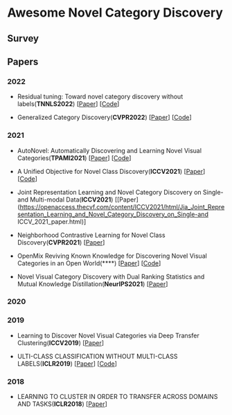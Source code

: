# Awesome Novel Category Discovery

## Survey

## Papers

### 2022

- <a name="todo"></a> Residual tuning: Toward novel category discovery without labels(**TNNLS2022**) [[Paper](https://ieeexplore.ieee.org/document/9690577)] [[Code](https://github.com/liuyudut/ResTune)]

- <a name="todo"></a> Generalized Category Discovery(**CVPR2022**) [[Paper](https://arxiv.org/abs/2201.02609)] [[Code](https://github.com/sgvaze/generalized-category-discovery)]

### 2021

- <a name="todo"></a> AutoNovel: Automatically Discovering and Learning Novel Visual Categories(**TPAMI2021**) [[Paper](https://ieeexplore.ieee.org/abstract/document/9464163)] [[Code](https://github.com/k-han/AutoNovel)]

- <a name="todo"></a> A Unified Objective for Novel Class Discovery(**ICCV2021**) [[Paper](https://openaccess.thecvf.com/content/ICCV2021/html/Fini_A_Unified_Objective_for_Novel_Class_Discovery_ICCV_2021_paper.html)] [[Code](https://github.com/DonkeyShot21/UNO)]

- <a name="todo"></a> Joint Representation Learning and Novel Category Discovery on Single- and Multi-modal Data(**ICCV2021**) [[Paper](https://openaccess.thecvf.com/content/ICCV2021/html/Jia_Joint_Representation_Learning_and_Novel_Category_Discovery_on_Single-and ICCV_2021_paper.html)]



- <a name="todo"></a> Neighborhood Contrastive Learning for Novel Class Discovery(**CVPR2021**) [[Paper](https://openaccess.thecvf.com/content/CVPR2021/html/Zhong_Neighborhood_Contrastive_Learning_for_Novel_Class_Discovery_CVPR_2021_paper.html)]

- <a name="todo"></a> OpenMix Reviving Known Knowledge for Discovering Novel Visual Categories in an Open World(****) [[Paper](https://openaccess.thecvf.com/content/CVPR2021/html/Zhong_OpenMix_Reviving_Known_Knowledge_for_Discovering_Novel_Visual_Categories_in_CVPR_2021_paper.html)] [[Code]()]

- <a name="todo"></a> Novel Visual Category Discovery with Dual Ranking Statistics and Mutual Knowledge Distillation(**NeurIPS2021**) [[Paper](https://proceedings.neurips.cc/paper/2021/hash/c203d8a151612acf12457e4d67635a95-Abstract.html)]
### 2020

### 2019

- <a name="todo"></a> Learning to Discover Novel Visual Categories via Deep Transfer Clustering(**ICCV2019**) [[Paper](https://openaccess.thecvf.com/content_ICCV_2019/html/Han_Learning_to_Discover_Novel_Visual_Categories_via_Deep_Transfer_Clustering_ICCV_2019_paper.html)]

- <a name="todo"></a> ULTI-CLASS CLASSIFICATION WITHOUT MULTI-CLASS LABELS(**ICLR2019**) [[Paper](https://arxiv.org/abs/1901.00544)] [[Code](https://github.com/GT-RIPL/L2C)]

### 2018

- <a name="todo"></a> LEARNING TO CLUSTER IN ORDER TO TRANSFER ACROSS DOMAINS AND TASKS(**ICLR2018**) [[Paper](https://arxiv.org/abs/1711.10125)]
